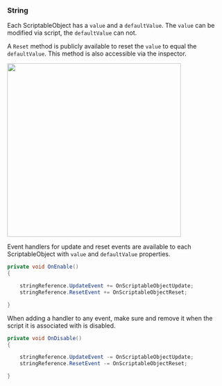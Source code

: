 ### String

Each ScriptableObject has a `value` and a `defaultValue`. The `value` can be modified via script, the `defaultValue` can not.

A `Reset` method is publicly available to reset the `value` to equal the `defaultValue`. This method is also accessible via the inspector.

<img src="https://i.imgur.com/cJslkol.png" width="400">

Event handlers for update and reset events are available to each ScriptableObject with `value` and `defaultValue` properties.

```csharp
private void OnEnable()
{

    stringReference.UpdateEvent += OnScriptableObjectUpdate;
    stringReference.ResetEvent += OnScriptableObjectReset;

}
```

When adding a handler to any event, make sure and remove it when the script it is associated with is disabled.

```csharp
private void OnDisable()
{

    stringReference.UpdateEvent -= OnScriptableObjectUpdate;
    stringReference.ResetEvent -= OnScriptableObjectReset;

}
```
